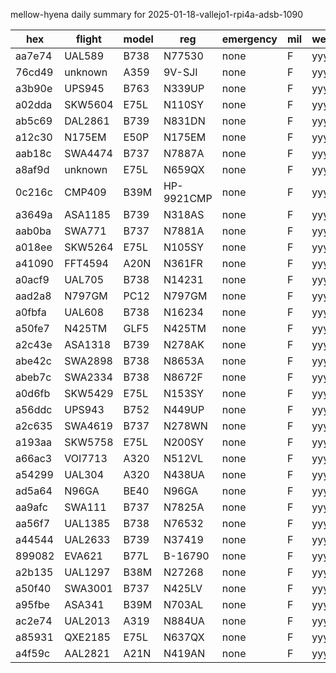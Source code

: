 mellow-hyena daily summary for 2025-01-18-vallejo1-rpi4a-adsb-1090

|hex|flight|model|reg|emergency|mil|weirdo|
|--|--|--|--|--|--|--|
|aa7e74|UAL589|B738|N77530|none|F|yyy|
|76cd49|unknown|A359|9V-SJI|none|F|yyy|
|a3b90e|UPS945|B763|N339UP|none|F|yyy|
|a02dda|SKW5604|E75L|N110SY|none|F|yyy|
|ab5c69|DAL2861|B739|N831DN|none|F|yyy|
|a12c30|N175EM|E50P|N175EM|none|F|yyy|
|aab18c|SWA4474|B737|N7887A|none|F|yyy|
|a8af9d|unknown|E75L|N659QX|none|F|yyy|
|0c216c|CMP409|B39M|HP-9921CMP|none|F|yyy|
|a3649a|ASA1185|B739|N318AS|none|F|yyy|
|aab0ba|SWA771|B737|N7881A|none|F|yyy|
|a018ee|SKW5264|E75L|N105SY|none|F|yyy|
|a41090|FFT4594|A20N|N361FR|none|F|yyy|
|a0acf9|UAL705|B738|N14231|none|F|yyy|
|aad2a8|N797GM|PC12|N797GM|none|F|yyy|
|a0fbfa|UAL608|B738|N16234|none|F|yyy|
|a50fe7|N425TM|GLF5|N425TM|none|F|yyy|
|a2c43e|ASA1318|B739|N278AK|none|F|yyy|
|abe42c|SWA2898|B738|N8653A|none|F|yyy|
|abeb7c|SWA2334|B738|N8672F|none|F|yyy|
|a0d6fb|SKW5429|E75L|N153SY|none|F|yyy|
|a56ddc|UPS943|B752|N449UP|none|F|yyy|
|a2c635|SWA4619|B737|N278WN|none|F|yyy|
|a193aa|SKW5758|E75L|N200SY|none|F|yyy|
|a66ac3|VOI7713|A320|N512VL|none|F|yyy|
|a54299|UAL304|A320|N438UA|none|F|yyy|
|ad5a64|N96GA|BE40|N96GA|none|F|yyy|
|aa9afc|SWA111|B737|N7825A|none|F|yyy|
|aa56f7|UAL1385|B738|N76532|none|F|yyy|
|a44544|UAL2633|B739|N37419|none|F|yyy|
|899082|EVA621|B77L|B-16790|none|F|yyy|
|a2b135|UAL1297|B38M|N27268|none|F|yyy|
|a50f40|SWA3001|B737|N425LV|none|F|yyy|
|a95fbe|ASA341|B39M|N703AL|none|F|yyy|
|ac2e74|UAL2013|A319|N884UA|none|F|yyy|
|a85931|QXE2185|E75L|N637QX|none|F|yyy|
|a4f59c|AAL2821|A21N|N419AN|none|F|yyy|
